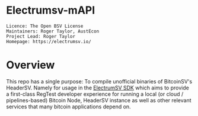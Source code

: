 Electrumsv-mAPI
================

    Licence: The Open BSV License
    Maintainers: Roger Taylor, AustEcon
    Project Lead: Roger Taylor
    Homepage: https://electrumsv.io/


Overview
========

This repo has a single purpose: To compile unofficial binaries of 
BitcoinSV's HeaderSV. Namely for usage in the 
[ElectrumSV SDK](https://pypi.org/project/electrumsv-sdk) which aims
to provide a first-class RegTest developer experience for running a local
(or cloud / pipelines-based) Bitcoin Node, HeaderSV instance as well as 
other relevant services that many bitcoin applications depend on.
